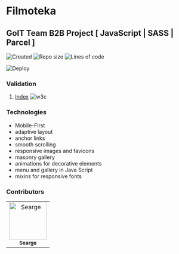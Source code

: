 # Filmoteka

## GoIT Team B2B Project [ JavaScript | SASS | Parcel ]

![Created](https://img.shields.io/date/1638451438.svg?style=flat-square&logo=github)
![Repo size](https://img.shields.io/github/repo-size/Searge/filmoteka?style=flat-square)
![Lines of code](https://img.shields.io/tokei/lines/github/Searge/filmoteka?style=flat-square&color=orange)

![Deploy](https://github.com/Searge/filmoteka/workflows/build-and-deploy/badge.svg?branch=main&style=flat-square)

### Validation

1. [Index](https://validator.w3.org/nu/?doc=https%3A%2F%2Fsearge.github.io%2Ffilmoteka%2F)
   ![w3c](https://img.shields.io/w3c-validation/default?targetUrl=https%3A%2F%2Fsearge.github.io%2Ffilmoteka%2F&style=flat-square)

### Technologies

- Mobile-First
- adaptive layout
- anchor links
- smooth scrolling
- responsive images and favicons
- masonry gallery
- animations for decorative elements
- menu and gallery in Java Script
- mixins for responsive fonts

### Contributors

<!-- readme: contributors -start -->
<table>
<tr>
    <td align="center">
        <a href="https://github.com/Searge">
            <img src="https://avatars.githubusercontent.com/u/2125311?v=4" width="100;" alt="Searge"/>
            <br />
            <sub><b>Searge</b></sub>
        </a>
    </td></tr>
</table>
<!-- readme: contributors -end -->
